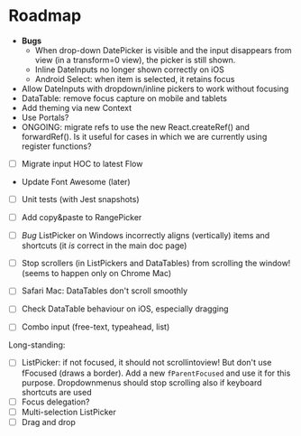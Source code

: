 # Roadmap

* **Bugs**
  * When drop-down DatePicker is visible and the input disappears from view (in a transform=0 view), the picker is still shown.
  * Inline DateInputs no longer shown correctly on iOS
  * Android Select: when item is selected, it retains focus
* Allow DateInputs with dropdown/inline pickers to work without focusing
* DataTable: remove focus capture on mobile and tablets
* Add theming via new Context
* Use Portals?
* ONGOING: migrate refs to use the new React.createRef() and forwardRef(). Is it useful for cases in which we are currently using register functions?

* [ ] Migrate input HOC to latest Flow
* Update Font Awesome (later)

* [ ] Unit tests (with Jest snapshots)

* [ ] Add copy&paste to RangePicker
* [ ] _Bug_ ListPicker on Windows incorrectly aligns (vertically) items and shortcuts (it _is_ correct in the main doc page)
* [ ] Stop scrollers (in ListPickers and DataTables) from scrolling the window! (seems to happen only on Chrome Mac)
* [ ] Safari Mac: DataTables don't scroll smoothly
* [ ] Check DataTable behaviour on iOS, especially dragging

* [ ] Combo input (free-text, typeahead, list)

Long-standing:

* [ ] ListPicker: if not focused, it should not scrollintoview! But don't use fFocused (draws a border). Add a new `fParentFocused` and use it for this purpose. Dropdownmenus should stop scrolling also if keyboard shortcuts are used
* [ ] Focus delegation?
* [ ] Multi-selection ListPicker
* [ ] Drag and drop
